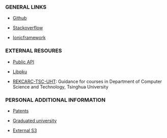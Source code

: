 ### GENERAL LINKS

- [Github](https://github.com/ibarapascal)

- [Stackoverflow](https://stackoverflow.com/users/11872246/keikai)

- [Ionicframework](https://forum.ionicframework.com/u/iakiek/summary)


### EXTERNAL RESOURES

- [Public API](https://any-api.com/)

- [Libpku](https://github.com/lib-pku/libpku)

- [REKCARC-TSC-UHT](https://github.com/PKUanonym/REKCARC-TSC-UHT): Guidance for courses in Department of Computer Science and Technology, Tsinghua University


### PERSONAL ADDITIONAL INFORMATION

- [Patents]()

- [Graduated university]()

- [External S3]()
